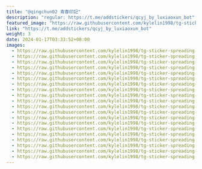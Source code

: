 ```yaml
---
title: "@qingchun02 青春印記"
description: "regular: https://t.me/addstickers/qcyj_by_luxiaoxun_bot"
featured_image: "https://raw.githubusercontent.com/kylelin1998/tg-sticker-spreading-worldwide-images/main/img/ce84d110-08bb-45ea-ac1b-42d0688275de.jpg"
link: "https://t.me/addstickers/qcyj_by_luxiaoxun_bot"
weight: 3
date: 2024-01-17T03:33:52+08:00
images:
  - https://raw.githubusercontent.com/kylelin1998/tg-sticker-spreading-worldwide-images/main/img/ce84d110-08bb-45ea-ac1b-42d0688275de.jpg
  - https://raw.githubusercontent.com/kylelin1998/tg-sticker-spreading-worldwide-images/main/img/175501d6-fac2-4d56-b292-4ec46ee06f76.jpg
  - https://raw.githubusercontent.com/kylelin1998/tg-sticker-spreading-worldwide-images/main/img/76f58478-5e6f-49ef-8a00-78adace29227.jpg
  - https://raw.githubusercontent.com/kylelin1998/tg-sticker-spreading-worldwide-images/main/img/e43d305c-4682-4a6e-89f5-3ca99f31834c.jpg
  - https://raw.githubusercontent.com/kylelin1998/tg-sticker-spreading-worldwide-images/main/img/6e7ad6e2-9a8f-4f8b-b985-8077c3a129ee.jpg
  - https://raw.githubusercontent.com/kylelin1998/tg-sticker-spreading-worldwide-images/main/img/523f4d21-ab32-4d04-b862-e5762f27f728.jpg
  - https://raw.githubusercontent.com/kylelin1998/tg-sticker-spreading-worldwide-images/main/img/7bef3181-d8ae-4c1d-ba6b-c713cc7a1811.jpg
  - https://raw.githubusercontent.com/kylelin1998/tg-sticker-spreading-worldwide-images/main/img/614843c5-b5bb-41b7-af53-08246c7d2492.jpg
  - https://raw.githubusercontent.com/kylelin1998/tg-sticker-spreading-worldwide-images/main/img/8d684556-8be1-41d9-bae0-11de41b568a2.jpg
  - https://raw.githubusercontent.com/kylelin1998/tg-sticker-spreading-worldwide-images/main/img/faab015e-6d17-4295-8c7c-e7d7a634df98.jpg
  - https://raw.githubusercontent.com/kylelin1998/tg-sticker-spreading-worldwide-images/main/img/18ce6e68-51de-41db-846c-8d0bb36453a1.jpg
  - https://raw.githubusercontent.com/kylelin1998/tg-sticker-spreading-worldwide-images/main/img/c094f645-b352-4c38-ba42-49cc9bf1e177.jpg
  - https://raw.githubusercontent.com/kylelin1998/tg-sticker-spreading-worldwide-images/main/img/17fed09d-1793-464f-9db7-7b50865df555.jpg
  - https://raw.githubusercontent.com/kylelin1998/tg-sticker-spreading-worldwide-images/main/img/3c8ace9b-368d-4273-8ddf-a778e1739c9f.jpg
  - https://raw.githubusercontent.com/kylelin1998/tg-sticker-spreading-worldwide-images/main/img/ce27f2a6-7bfe-459c-a3ce-c126a7b4d4ec.jpg
  - https://raw.githubusercontent.com/kylelin1998/tg-sticker-spreading-worldwide-images/main/img/e0b7ce51-57c6-4a65-bf5c-58a1478aa1f6.jpg
  - https://raw.githubusercontent.com/kylelin1998/tg-sticker-spreading-worldwide-images/main/img/f0926fa6-87f0-4936-a78f-3a361b0de612.jpg
  - https://raw.githubusercontent.com/kylelin1998/tg-sticker-spreading-worldwide-images/main/img/839fa472-21f4-46b9-a9e7-d3547142c596.jpg
  - https://raw.githubusercontent.com/kylelin1998/tg-sticker-spreading-worldwide-images/main/img/738f863f-12f0-43b7-bca6-33f69aad2704.jpg
  - https://raw.githubusercontent.com/kylelin1998/tg-sticker-spreading-worldwide-images/main/img/33508cb0-bf95-4f99-b9b1-234417cc1c51.jpg
---
```

